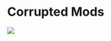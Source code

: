 # Corrupted Mods



![](https://lh6.googleusercontent.com/B5-SuY5fymUUFo_60Iq_3sRcugmr_2K85RdEBGetaL72sKf0_hcS9coIqGwWETNr3xzs3UDhThMQoXMJlu19jwuhosefSBKmYuSc_fFxvaW_U5u9oQjxAad_Xgiof-0mzU7XAV1j)


